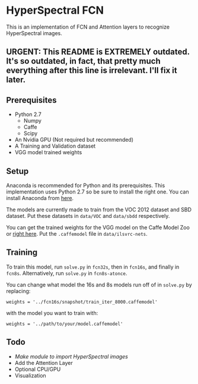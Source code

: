 # HyperSpectral FCN
This is an implementation of FCN and Attention layers to recognize HyperSpectral images.

## URGENT: This README is EXTREMELY outdated. It's so outdated, in fact, that pretty much everything after this line is irrelevant. I'll fix it later.

## Prerequisites
- Python 2.7
  - Numpy
  - Caffe
  - Scipy
- An Nvidia GPU (Not required but recommended)
- A Training and Validation dataset
- VGG model trained weights

## Setup
Anaconda is recommended for Python and its prerequisites. This implementation uses Python 2.7 so be sure to install the right one.
You can install Anaconda from [here](https://www.continuum.io/downloads).

The models are currently made to train from the VOC 2012 dataset and SBD dataset. Put these datasets in `data/VOC` and `data/sbdd` respectively.

You can get the trained weights for the VGG model on the Caffe Model Zoo or [right here](https://gist.github.com/ksimonyan/211839e770f7b538e2d8#file-readme-md). Put the `.caffemodel` file in `data/ilsvrc-nets`.

## Training
To train this model, run `solve.py` in `fcn32s`, then in `fcn16s`, and finally in `fcn8s`. Alternatively, run `solve.py` in `fcn8s-atonce`.

You can change what model the 16s and 8s models run off of in `solve.py` by replacing:

```
weights = '../fcn16s/snapshot/train_iter_8000.caffemodel'
```
with the model you want to train with:

```
weights = '../path/to/your/model.caffemodel'
```

## Todo
- *Make module to import HyperSpectral images*
- Add the Attention Layer
- Optional CPU/GPU
- Visualization
